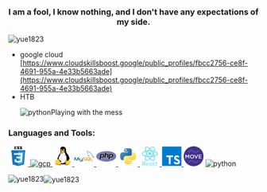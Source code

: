 <h3 align="center">I am a fool, I know nothing, and I don't have any expectations of my side.</h3>

<p align="left"> <img src="https://komarev.com/ghpvc/?username=yue1823&label=Profile%20views&color=0e75b6&style=flat" alt="yue1823" /> </p>

- google cloud [https://www.cloudskillsboost.google/public_profiles/fbcc2756-ce8f-4691-955a-4e33b5663ade](https://www.cloudskillsboost.google/public_profiles/fbcc2756-ce8f-4691-955a-4e33b5663ade)
- HTB
  <p><img src="https://academy.hackthebox.com/storage/badges/playing-with-the-mess.png" alt="python" width="80" height="80"/>Playing with the mess</p>
  <p></p>

<p align="left">
</p>

<h3 align="left">Languages and Tools:</h3>
<p align="left"> <a href="https://www.w3schools.com/css/" target="_blank" rel="noreferrer"> <img src="https://raw.githubusercontent.com/devicons/devicon/master/icons/css3/css3-original-wordmark.svg" alt="css3" width="40" height="40"/> </a> <a href="https://cloud.google.com" target="_blank" rel="noreferrer"> <img src="https://www.vectorlogo.zone/logos/google_cloud/google_cloud-icon.svg" alt="gcp" width="40" height="40"/> </a> <a href="https://www.linux.org/" target="_blank" rel="noreferrer"> <img src="https://raw.githubusercontent.com/devicons/devicon/master/icons/linux/linux-original.svg" alt="linux" width="40" height="40"/> </a> <a href="https://www.mysql.com/" target="_blank" rel="noreferrer"> <img src="https://raw.githubusercontent.com/devicons/devicon/master/icons/mysql/mysql-original-wordmark.svg" alt="mysql" width="40" height="40"/> </a> <a href="https://www.php.net" target="_blank" rel="noreferrer"> <img src="https://raw.githubusercontent.com/devicons/devicon/master/icons/php/php-original.svg" alt="php" width="40" height="40"/> </a> <a href="https://www.python.org" target="_blank" rel="noreferrer"> <img src="https://raw.githubusercontent.com/devicons/devicon/master/icons/python/python-original.svg" alt="python" width="40" height="40"/> </a> <a href="https://reactjs.org/" target="_blank" rel="noreferrer"> <img src="https://raw.githubusercontent.com/devicons/devicon/master/icons/react/react-original-wordmark.svg" alt="react" width="40" height="40"/> </a> <a href="https://www.typescriptlang.org/" target="_blank" rel="noreferrer"> <img src="https://raw.githubusercontent.com/devicons/devicon/master/icons/typescript/typescript-original.svg" alt="typescript" width="40" height="40"/> </a> 
<a> <img src="Microsoft.VisualStudio.Services.Icons.Default.png" alt="python" width="40" height="40"/></a>
<a> <img src="https://encrypted-tbn0.gstatic.com/images?q=tbn:ANd9GcQ51rAjGtf81myuuRASFgQxrKdO_SvgZjTUIixdCYWCKA&s" alt="python" width="40" height="40"/></a>
</p>

<p><img align="left" src="https://github-readme-stats.vercel.app/api/top-langs?username=yue1823&show_icons=true&locale=en&layout=compact" alt="yue1823" /></p>



<p><img align="center" src="https://github-readme-streak-stats.herokuapp.com/?user=yue1823&" alt="yue1823" /></p>
<p></p>

<!--

<p>&nbsp;<img align="center" src="https://github-readme-stats.vercel.app/api?username=yue1823&show_icons=true&locale=en" alt="yue1823" /></p>

**yue1823/yue1823** is a ✨ _special_ ✨ repository because its `README.md` (this file) appears on your GitHub profile.

Here are some ideas to get you started:

- 🔭 I’m currently working on ...
- 🌱 I’m currently learning ...
- 👯 I’m looking to collaborate on ...
- 🤔 I’m looking for help with ...
- 💬 Ask me about ...
- 📫 How to reach me: ...
- 😄 Pronouns: ...
- ⚡ Fun fact: ...
-->
